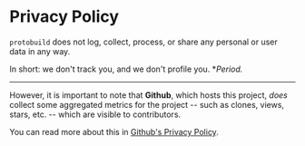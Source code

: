 # Privacy Policy

`protobuild` does not log, collect, process, or share any personal or user data
in any way.

In short: we don't track you, and we don't profile you. **Period.*

-----

However, it is important to note that **Github**, which hosts this project,
*does* collect some aggregated metrics for the project -- such as clones, views,
stars, etc. -- which are visible to contributors.

You can read more about this in [Github's Privacy Policy].

[Github's Privacy Policy]: https://docs.github.com/en/site-policy/privacy-policies/github-privacy-statement
